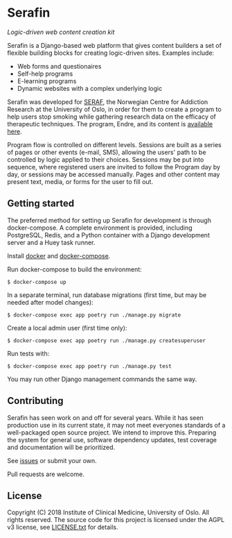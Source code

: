 # Serafin

_Logic-driven web content creation kit_

Serafin is a Django-based web platform that gives content builders a set of flexible building blocks for creating logic-driven sites. Examples include:

- Web forms and questionaires
- Self-help programs
- E-learning programs
- Dynamic websites with a complex underlying logic

Serafin was developed for [SERAF](http://www.med.uio.no/klinmed/english/research/centres/seraf/), the Norwegian Centre for Addiction Research at the University of Oslo, in order for them to create a program to help users stop smoking while gathering research data on the efficacy of therapeutic techniques. The program, Endre, and its content is [available here](https://github.com/inonit/serafin-endre).

Program flow is controlled on different levels. Sessions are built as a series of pages or other events (e-mail, SMS), allowing the users' path to be controlled by logic applied to their choices. Sessions may be put into sequence, where registered users are invited to follow the Program day by day, or sessions may be accessed manually. Pages and other content may present text, media, or forms for the user to fill out.


## Getting started

The preferred method for setting up Serafin for development is through docker-compose. A complete environment is provided, including PostgreSQL, Redis, and a Python container with a Django development server and a Huey task runner.

Install [docker](https://docs.docker.com/engine/installation/) and [docker-compose](https://docs.docker.com/compose/install/).

Run docker-compose to build the environment:

    $ docker-compose up

In a separate terminal, run database migrations (first time, but may be needed after model changes):

    $ docker-compose exec app poetry run ./manage.py migrate 

Create a local admin user (first time only):

    $ docker-compose exec app poetry run ./manage.py createsuperuser

Run tests with:

    $ docker-compose exec app poetry run ./manage.py test

You may run other Django management commands the same way.


## Contributing

Serafin has seen work on and off for several years. While it has seen production use in its current state, it may not meet everyones standards of a well-packaged open source project. We intend to improve this. Preparing the system for general use, software dependency updates, test coverage and documentation will be prioritized. 

See [issues](https://github.com/inonit/serafin/issues) or submit your own.

Pull requests are welcome.


## License

Copyright (C) 2018 Institute of Clinical Medicine, University of Oslo. All rights reserved. The source code for this project is licensed under the AGPL v3 license, see [LICENSE.txt](LICENSE.txt) for details.
